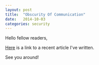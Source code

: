 ```yaml
---
layout: post
title:  "Obscurity Of Communication"
date:   2014-10-03
categories: security
---
```


Hello fellow readers,

[Here](http://venam.github.io/obscurity.html) is a link to a recent article I've written.

See you around! 
